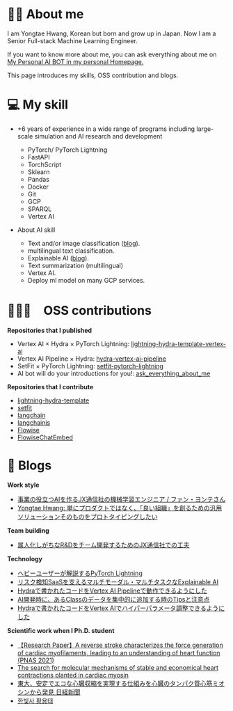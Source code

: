 # 👨‍🎓 About me

I am Yongtae Hwang, Korean but born and grow up in Japan.
Now I am a Senior Full-stack Machine Learning Engineer.

If you want to know more about me, you can ask everything about me on [My Personal AI BOT in my personal Homepage.](https://www.yongtae-ai.com/en)


This page introduces my skills, OSS contribution and blogs.

# 💻 My skill
- +6 years of experience in a wide range of programs including large-scale simulation and AI research and development
    - PyTorch/ PyTorch Lightning
    - FastAPI
    - TorchScript
    - Sklearn
    - Pandas
    - Docker
    - Git
    - GCP
    - SPARQL
    - Vertex AI

- About AI skill
    - Text and/or image classification ([blog](https://tech.jxpress.net/entry/2022/08/18/120000)).
    - multilingual text classification.
    - Explainable AI ([blog](https://tech.jxpress.net/entry/2022/08/18/120000)).
    - Text summarization (multilingual)
    - Vertex AI.
    - Deploy ml model on many GCP services.


# 👨🏻‍💻　OSS contributions
**Repositories that I published**

- Vertex AI × Hydra × PyTorch Lightning: [lightning-hydra-template-vertex-ai](https://github.com/jxpress/lightning-hydra-template-vertex-ai)
- Vertex AI Pipeline × Hydra: [hydra-vertex-ai-pipeline](https://github.com/jxpress/hydra-vertex-ai-pipeline)
- SetFit × PyTorch Lightning: [setfit-pytorch-lightning](https://github.com/jxpress/setfit-pytorch-lightning)
- AI bot will do your introductions for you!: [ask_everything_about_me](https://github.com/Yongtae723/ask_everything_about_me)

**Repositories that I contribute**

- [lightning-hydra-template](https://github.com/ashleve/lightning-hydra-template)
- [setfit](https://github.com/huggingface/setfit)
- [langchain](https://github.com/hwchase17/langchain)
- [langchainjs](https://github.com/hwchase17/langchainjs)
- [Flowise](https://github.com/FlowiseAI/Flowise)
- [FlowiseChatEmbed](https://github.com/FlowiseAI/FlowiseChatEmbed)

# 📝 Blogs

**Work style**
- [事業の役立つAIを作るJX通信社の機械学習エンジニア / ファン・ヨンテさん](https://www.wantedly.com/companies/jxpress/post_articles/368301)
- [Yongtae Hwang: 単にプロダクトではなく、「良い組織」を創るための汎用ソリューションそのものをプロトタイピングしたい](https://note.com/beatrust/n/n05383a02711e)

**Team building**
- [属人化しがちなR&Dをチーム開発するためのJX通信社での工夫](https://tech.jxpress.net/entry/2021/10/27/160154)

**Technology**
- [ヘビーユーザーが解説するPyTorch Lightning](https://tech.jxpress.net/entry/2021/11/17/112214)
- [リスク検知SaaSを支えるマルチモーダル・マルチタスクなExplainable AI](https://tech.jxpress.net/entry/2022/08/18/115101)
- [Hydraで書かれたコードをVertex AI Pipelineで動作できるようにした](https://tech.jxpress.net/entry/2022/10/31/113519)
- [AI開発時に、あるClassのデータを集中的に追加する時のTipsと注意点](https://tech.jxpress.net/entry/2022/08/18/120000)
- [Hydraで書かれたコードをVertex AIでハイパーパラメータ調整できるようにした](https://tech.jxpress.net/entry/2022/08/18/113011)

**Scientific work when I Ph.D. student**
- [【Research Paper】A reverse stroke characterizes the force generation of cardiac myofilaments, leading to an understanding of heart function (PNAS 2021)](https://www.pnas.org/doi/10.1073/pnas.2011659118?url_ver=Z39.88-2003&rfr_id=ori%3Arid%3Acrossref.org&rfr_dat=cr_pub++0pubmed)
- [The search for molecular mechanisms of stable and economical heart contractions planted in cardiac myosin](http://www.s.u-tokyo.ac.jp/en/press/2021/7434/)
- [東大、安定でエコな心臓収縮を実現する仕組みを心臓のタンパク質心筋ミオシンから発見 日経新聞](https://www.nikkei.com/article/DGXLRSP611161_X20C21A5000000/)
- [한빛사 황용태](https://www.ibric.org/myboard/read.php?id=70195&Board=hbs_treatise&idauthorid=35318&ttype=0&fbclid=IwAR2O0lGW8nqjLkvy_D-WGaJy8-xEM1YDxa6P9g_PQoLuE4-oYNweKbaAkAU)